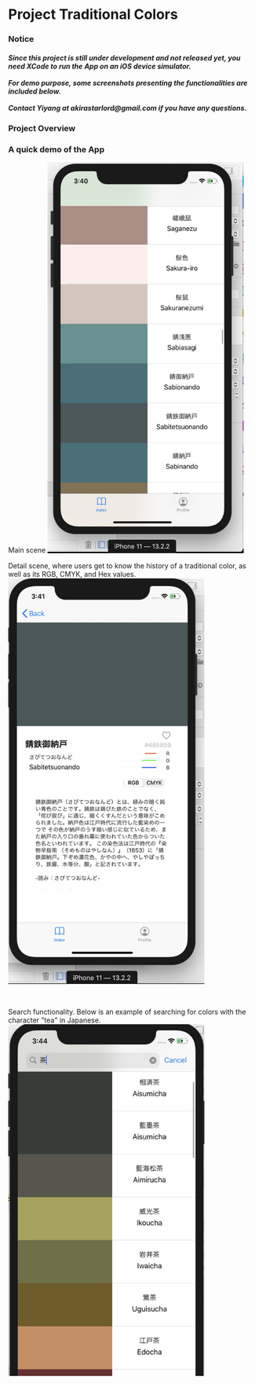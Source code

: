 # Project Traditional Colors

<h3>Notice</h3>
<h5>Since this project is still under development and not released yet, you need XCode to run the App on an iOS device simulator.</br></br>
For demo purpose, some screenshots presenting the functionalities are included below.</br></br>
Contact Yiyang at akirastarlord@gmail.com if you have any questions.</h4>

<h3>Project Overview</h3>

<h3>A quick demo of the App</h3>
Main scene

<img src="demo%20images/app%20demo%20main%20view.jpg?raw=true" width="400">
</br>

Detail scene, where users get to know the history of a traditional color, as well as its RGB, CMYK, and Hex values.
<img src="demo%20images/app%20demo%20detail%20view.jpg?raw=true" width="400">

</br>

Search functionality. Below is an example of searching for colors with the character "tea" in Japanese.
<img src="demo%20images/app%20demo%20search%20function.jpg?raw=true" width="400">
